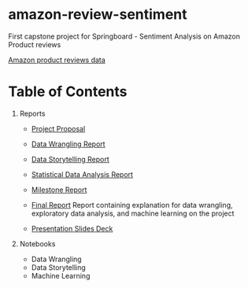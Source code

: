 # amazon-review-sentiment
First capstone project for Springboard - Sentiment Analysis on Amazon Product reviews

[Amazon product reviews data](http://jmcauley.ucsd.edu/data/amazon/)

# Table of Contents


1. Reports
     
    * [Project Proposal](https://github.com/pravatiswain/amazon-review-sentiment/blob/master/Reports/Project%20proposal.pdf)
    
    * [Data Wrangling Report](https://github.com/pravatiswain/amazon-review-sentiment/blob/master/Reports/Data%20Wrangling%20Report_Capstone%201.pdf)
    
    * [Data Storytelling Report](https://github.com/pravatiswain/amazon-review-sentiment/blob/master/Reports/Data%20Storytelling%20Report.pdf)
    
    * [Statistical Data Analysis Report](https://github.com/pravatiswain/amazon-review-sentiment/blob/master/Reports/Statistical%20Data%20Analysis%20Report_%20Capstone%201.pdf)
    
    * [Milestone Report](https://github.com/pravatiswain/amazon-review-sentiment/blob/master/Reports/Milestone%20Report_%20Capstone%201.pdf)

    * [Final Report](https://github.com/pravatiswain/amazon-review-sentiment-capstone/blob/master/Reports/Capstone%201%20Final%20Report_%20Sentiment%20Analysis%20on%20Amazon%20Reviews.pdf)
      Report containing explanation for data wrangling, exploratory data analysis, and machine learning on the project
      
    * [Presentation Slides Deck](https://github.com/pravatiswain/amazon-review-sentiment/blob/master/Reports/Capstone%201%20slides.pdf)

2. Notebooks

    * Data Wrangling
    * Data Storytelling
    * Machine Learning
